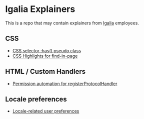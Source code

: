 # Igalia Explainers

This is a repo that may contain explainers from [Igalia](https://www.igalia.com) employees.

## CSS

* [CSS selector :has() pseudo class](/css/has/README.md)
* [CSS Highlights for find-in-page](/css/active-search-inactive-search/README.md)

## HTML / Custom Handlers

* [Permission automation for registerProtocolHandler](/custom-protocol-handlers/Permission-API/README.md)

## Locale preferences

* [Locale-related user preferences](/user-locale-preferences/README.md)

